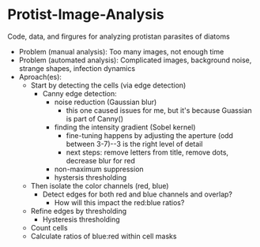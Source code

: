 # Protist-Image-Analysis
Code, data, and firgures for analyzing protistan parasites of diatoms

- Problem (manual analysis): Too many images, not enough time
- Problem (automated analysis): Complicated images, background noise, strange shapes, infection dynamics
- Aproach(es):
	- Start by detecting the cells (via edge detection)
		- Canny edge detection: 
			- noise reduction (Gaussian blur)
				- this one caused issues for me, but it's because Guassian is part of Canny()
			- finding the intensity gradient (Sobel kernel)
				- fine-tuning happens by adjusting the aperture (odd between 3-7)--3 is the right level of detail
				- next steps: remove letters from title, remove dots, decrease blur for red
			- non-maximum suppression
			- hystersis thresholding
	- Then isolate the color channels (red, blue)
		- Detect edges for both red and blue channels and overlap?
			- How will this impact the red:blue ratios?
	- Refine edges by thresholding
		- Hysteresis thresholding
	- Count cells
	- Calculate ratios of blue:red within cell masks
